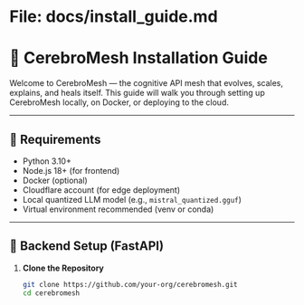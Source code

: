 # File: docs/install_guide.md

# 🧠 CerebroMesh Installation Guide

Welcome to CerebroMesh — the cognitive API mesh that evolves, scales, explains, and heals itself. This guide will walk you through setting up CerebroMesh locally, on Docker, or deploying to the cloud.

---

## 🔧 Requirements

- Python 3.10+
- Node.js 18+ (for frontend)
- Docker (optional)
- Cloudflare account (for edge deployment)
- Local quantized LLM model (e.g., `mistral_quantized.gguf`)
- Virtual environment recommended (venv or conda)

---

## 🐍 Backend Setup (FastAPI)

1. **Clone the Repository**
   ```bash
   git clone https://github.com/your-org/cerebromesh.git
   cd cerebromesh
